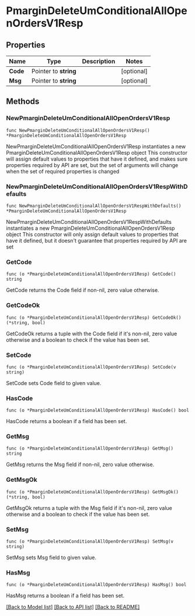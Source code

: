 # PmarginDeleteUmConditionalAllOpenOrdersV1Resp

## Properties

Name | Type | Description | Notes
------------ | ------------- | ------------- | -------------
**Code** | Pointer to **string** |  | [optional] 
**Msg** | Pointer to **string** |  | [optional] 

## Methods

### NewPmarginDeleteUmConditionalAllOpenOrdersV1Resp

`func NewPmarginDeleteUmConditionalAllOpenOrdersV1Resp() *PmarginDeleteUmConditionalAllOpenOrdersV1Resp`

NewPmarginDeleteUmConditionalAllOpenOrdersV1Resp instantiates a new PmarginDeleteUmConditionalAllOpenOrdersV1Resp object
This constructor will assign default values to properties that have it defined,
and makes sure properties required by API are set, but the set of arguments
will change when the set of required properties is changed

### NewPmarginDeleteUmConditionalAllOpenOrdersV1RespWithDefaults

`func NewPmarginDeleteUmConditionalAllOpenOrdersV1RespWithDefaults() *PmarginDeleteUmConditionalAllOpenOrdersV1Resp`

NewPmarginDeleteUmConditionalAllOpenOrdersV1RespWithDefaults instantiates a new PmarginDeleteUmConditionalAllOpenOrdersV1Resp object
This constructor will only assign default values to properties that have it defined,
but it doesn't guarantee that properties required by API are set

### GetCode

`func (o *PmarginDeleteUmConditionalAllOpenOrdersV1Resp) GetCode() string`

GetCode returns the Code field if non-nil, zero value otherwise.

### GetCodeOk

`func (o *PmarginDeleteUmConditionalAllOpenOrdersV1Resp) GetCodeOk() (*string, bool)`

GetCodeOk returns a tuple with the Code field if it's non-nil, zero value otherwise
and a boolean to check if the value has been set.

### SetCode

`func (o *PmarginDeleteUmConditionalAllOpenOrdersV1Resp) SetCode(v string)`

SetCode sets Code field to given value.

### HasCode

`func (o *PmarginDeleteUmConditionalAllOpenOrdersV1Resp) HasCode() bool`

HasCode returns a boolean if a field has been set.

### GetMsg

`func (o *PmarginDeleteUmConditionalAllOpenOrdersV1Resp) GetMsg() string`

GetMsg returns the Msg field if non-nil, zero value otherwise.

### GetMsgOk

`func (o *PmarginDeleteUmConditionalAllOpenOrdersV1Resp) GetMsgOk() (*string, bool)`

GetMsgOk returns a tuple with the Msg field if it's non-nil, zero value otherwise
and a boolean to check if the value has been set.

### SetMsg

`func (o *PmarginDeleteUmConditionalAllOpenOrdersV1Resp) SetMsg(v string)`

SetMsg sets Msg field to given value.

### HasMsg

`func (o *PmarginDeleteUmConditionalAllOpenOrdersV1Resp) HasMsg() bool`

HasMsg returns a boolean if a field has been set.


[[Back to Model list]](../README.md#documentation-for-models) [[Back to API list]](../README.md#documentation-for-api-endpoints) [[Back to README]](../README.md)


